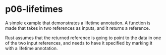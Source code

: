 # p06-lifetimes

A simple example that demonstrates a lifetime annotation.  A function is made that takes in two references as inputs, and it returns a reference.

Rust assumes that the returned reference is going to point to the data in one of the two input references, and needs to have it specified by marking it with a lifetime annotation.
